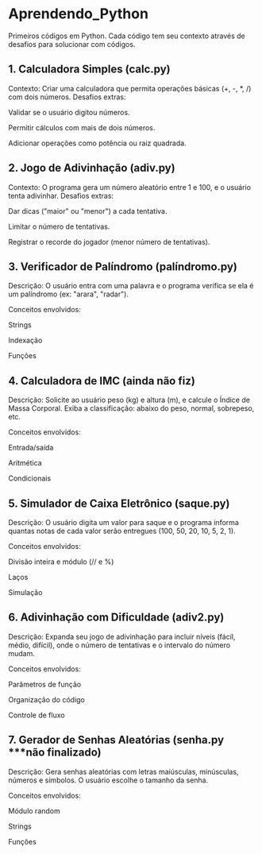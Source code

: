 # Aprendendo_Python
Primeiros códigos em Python. Cada código tem seu contexto através de desafios para solucionar com códigos.

## 1. Calculadora Simples (calc.py)

Contexto: Criar uma calculadora que permita operações básicas (+, -, *, /) com dois números.
Desafios extras:

Validar se o usuário digitou números.

Permitir cálculos com mais de dois números.

Adicionar operações como potência ou raiz quadrada.

## 2. Jogo de Adivinhação (adiv.py)

Contexto: O programa gera um número aleatório entre 1 e 100, e o usuário tenta adivinhar.
Desafios extras:

Dar dicas ("maior" ou "menor") a cada tentativa.

Limitar o número de tentativas.

Registrar o recorde do jogador (menor número de tentativas).

## 3. Verificador de Palíndromo (palíndromo.py)

Descrição: O usuário entra com uma palavra e o programa verifica se ela é um palíndromo (ex: "arara", "radar").

Conceitos envolvidos:

Strings

Indexação

Funções

## 4. Calculadora de IMC (ainda não fiz)

Descrição: Solicite ao usuário peso (kg) e altura (m), e calcule o Índice de Massa Corporal. Exiba a classificação: abaixo do peso, normal, sobrepeso, etc.

Conceitos envolvidos:

Entrada/saída

Aritmética

Condicionais

## 5. Simulador de Caixa Eletrônico (saque.py)

Descrição: O usuário digita um valor para saque e o programa informa quantas notas de cada valor serão entregues (100, 50, 20, 10, 5, 2, 1).

Conceitos envolvidos:

Divisão inteira e módulo (// e %)

Laços

Simulação

## 6. Adivinhação com Dificuldade (adiv2.py)

Descrição: Expanda seu jogo de adivinhação para incluir níveis (fácil, médio, difícil), onde o número de tentativas e o intervalo do número mudam.

Conceitos envolvidos:

Parâmetros de função

Organização do código

Controle de fluxo

## 7. Gerador de Senhas Aleatórias (senha.py ***não finalizado)

Descrição: Gera senhas aleatórias com letras maiúsculas, minúsculas, números e símbolos. O usuário escolhe o tamanho da senha.

Conceitos envolvidos:

Módulo random

Strings

Funções
 
